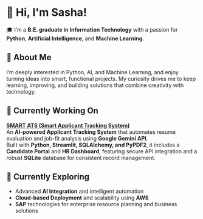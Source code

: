 # 👋 Hi, I'm Sasha!

🎓 I’m a **B.E. graduate in Information Technology** with a passion for **Python**, **Artificial Intelligence**, and **Machine Learning**.  



## 🧠 About Me
I’m deeply interested in Python, AI, and Machine Learning, and enjoy turning ideas into smart, functional projects. My curiosity drives me to keep learning, improving, and building solutions that combine creativity with technology.
  


## 🔭 Currently Working On

**[SMART ATS (Smart Applicant Tracking System)](https://github.com/sashakeesari/Smart-ATS.git)**  
An **AI-powered Applicant Tracking System** that automates resume evaluation and job-fit analysis using **Google Gemini API**.  
Built with **Python, Streamlit, SQLAlchemy, and PyPDF2**, it includes a **Candidate Portal** and **HR Dashboard**, featuring secure API integration and a robust **SQLite** database for consistent record management.



## 🌱 Currently Exploring
- Advanced **AI Integration** and intelligent automation  
- **Cloud-based Deployment** and scalability using **AWS**  
- **SAP** technologies for enterprise resource planning and business solutions







<!--
**sashakeesari/sashakeesari** is a ✨ _special_ ✨ repository because its `README.md` (this file) appears on your GitHub profile.

Here are some ideas to get you started:

- 🔭 I’m currently working on ...
- 🌱 I’m currently learning ...
- 👯 I’m looking to collaborate on ...
- 🤔 I’m looking for help with ...
- 💬 Ask me about ...
- 📫 How to reach me: ...
- 😄 Pronouns: ...
- ⚡ Fun fact: ...
-->
